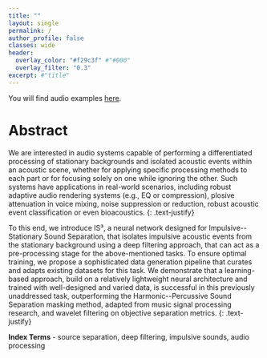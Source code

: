 ```yaml
---
title: ""
layout: single
permalink: /
author_profile: false
classes: wide
header:
  overlay_color: "#f29c3f" #"#000"
  overlay_filter: "0.3"
excerpt: #"title"
---
```


You will find audio examples [here](./audio.md).

# Abstract

We are interested in audio systems capable of performing a differentiated processing of stationary backgrounds and isolated acoustic events within an acoustic scene, whether for applying specific processing methods to each part or for focusing solely on one while ignoring the other. 
Such systems have applications in real-world scenarios, including robust adaptive audio rendering systems (e.g., EQ or compression), plosive attenuation in voice mixing, noise suppression or reduction, robust acoustic event classification or even bioacoustics.
{: .text-justify}

To this end, we introduce IS³, a neural network designed for Impulsive--Stationary Sound Separation, that isolates impulsive acoustic events from the stationary background using a deep filtering approach, that can act as a pre-processing stage for the above-mentioned tasks. To ensure optimal training, we propose a sophisticated data generation pipeline that curates and adapts existing datasets for this task. We demonstrate that a learning-based approach, build on a relatively lightweight neural architecture and trained with well-designed and varied data, is successful in this previously unaddressed task, outperforming the Harmonic--Percussive Sound Separation masking method, adapted from music signal processing research, and wavelet filtering on objective separation metrics.
{: .text-justify}

**Index Terms** - source separation, deep filtering, impulsive sounds, audio processing
<!-- {: .text-justify} -->